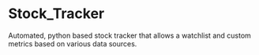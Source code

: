 # Stock_Tracker
Automated, python based stock tracker that allows a watchlist and custom metrics based on various data sources.

